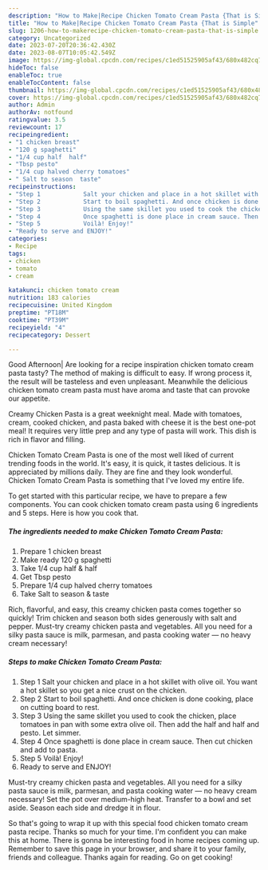 ```yaml
---
description: "How to Make|Recipe Chicken Tomato Cream Pasta {That is Simple"
title: "How to Make|Recipe Chicken Tomato Cream Pasta {That is Simple"
slug: 1206-how-to-makerecipe-chicken-tomato-cream-pasta-that-is-simple
category: Uncategorized
date: 2023-07-20T20:36:42.430Z
date: 2023-08-07T10:05:42.549Z
image: https://img-global.cpcdn.com/recipes/c1ed51525905af43/680x482cq70/chicken-tomato-cream-pasta-recipe-main-photo.jpg
hideToc: false
enableToc: true
enableTocContent: false
thumbnail: https://img-global.cpcdn.com/recipes/c1ed51525905af43/680x482cq70/chicken-tomato-cream-pasta-recipe-main-photo.jpg
cover: https://img-global.cpcdn.com/recipes/c1ed51525905af43/680x482cq70/chicken-tomato-cream-pasta-recipe-main-photo.jpg
author: Admin
authorAv: notfound
ratingvalue: 3.5
reviewcount: 17
recipeingredient:
- "1 chicken breast"
- "120 g spaghetti"
- "1/4 cup half  half"
- "Tbsp pesto"
- "1/4 cup halved cherry tomatoes"
- " Salt to season  taste"
recipeinstructions:
- "Step 1            Salt your chicken and place in a hot skillet with olive oil. You want a hot skillet so you get a nice crust on the chicken."
- "Step 2            Start to boil spaghetti. And once chicken is done cooking, place on cutting board to rest."
- "Step 3            Using the same skillet you used to cook the chicken, place tomatoes in pan with some extra olive oil. Then add the half and half and pesto. Let simmer."
- "Step 4            Once spaghetti is done place in cream sauce. Then cut chicken and add to pasta."
- "Step 5            Voilà! Enjoy!"
- "Ready to serve and ENJOY!"
categories:
- Recipe
tags:
- chicken
- tomato
- cream

katakunci: chicken tomato cream 
nutrition: 183 calories
recipecuisine: United Kingdom
preptime: "PT18M"
cooktime: "PT39M"
recipeyield: "4"
recipecategory: Dessert

---
```



Good Afternoon| Are looking for a recipe inspiration chicken tomato cream pasta tasty? The method of making is difficult to easy. If wrong process it, the result will be tasteless and even unpleasant. Meanwhile the delicious chicken tomato cream pasta must have aroma and taste that can provoke our appetite.





Creamy Chicken Pasta is a great weeknight meal. Made with tomatoes, cream, cooked chicken, and pasta baked with cheese it is the best one-pot meal! It requires very little prep and any type of pasta will work. This dish is rich in flavor and filling.

Chicken Tomato Cream Pasta is one of the most well liked of current trending foods in the world. It's easy, it is quick, it tastes delicious. It is appreciated by millions daily. They are fine and they look wonderful. Chicken Tomato Cream Pasta is something that I've loved my entire life.


To get started with this particular recipe, we have to prepare a few components. You can cook chicken tomato cream pasta using 6 ingredients and 5 steps. Here is how you cook that.

<!--inarticleads1-->

##### The ingredients needed to make Chicken Tomato Cream Pasta:

1. Prepare 1 chicken breast
1. Make ready 120 g spaghetti
1. Take 1/4 cup half &amp; half
1. Get Tbsp pesto
1. Prepare 1/4 cup halved cherry tomatoes
1. Take  Salt to season &amp; taste


Rich, flavorful, and easy, this creamy chicken pasta comes together so quickly! Trim chicken and season both sides generously with salt and pepper. Must-try creamy chicken pasta and vegetables. All you need for a silky pasta sauce is milk, parmesan, and pasta cooking water — no heavy cream necessary! 

<!--inarticleads2-->

##### Steps to make Chicken Tomato Cream Pasta:

1. Step 1            Salt your chicken and place in a hot skillet with olive oil. You want a hot skillet so you get a nice crust on the chicken.
1. Step 2            Start to boil spaghetti. And once chicken is done cooking, place on cutting board to rest.
1. Step 3            Using the same skillet you used to cook the chicken, place tomatoes in pan with some extra olive oil. Then add the half and half and pesto. Let simmer.
1. Step 4            Once spaghetti is done place in cream sauce. Then cut chicken and add to pasta.
1. Step 5            Voilà! Enjoy!
1. Ready to serve and ENJOY!

Must-try creamy chicken pasta and vegetables. All you need for a silky pasta sauce is milk, parmesan, and pasta cooking water — no heavy cream necessary! Set the pot over medium-high heat. Transfer to a bowl and set aside. Season each side and dredge it in flour. 

So that's going to wrap it up with this special food chicken tomato cream pasta recipe. Thanks so much for your time. I'm confident you can make this at home. There is gonna be interesting food in home recipes coming up. Remember to save this page in your browser, and share it to your family, friends and colleague. Thanks again for reading. Go on get cooking!
